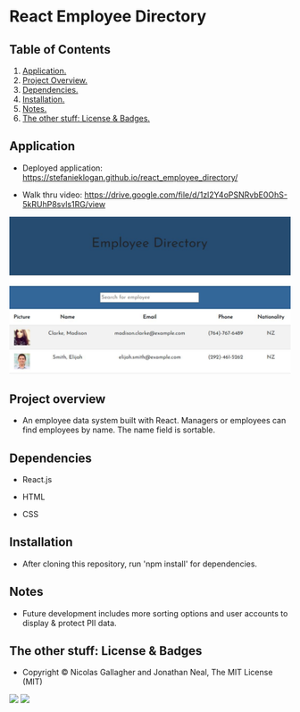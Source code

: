 # React Employee Directory

## Table of Contents
1. [ Application. ](#application)
2. [ Project Overview. ](#overview)
3. [ Dependencies. ](#depend)
4. [ Installation. ](#install)
5. [ Notes. ](#notes)
6. [ The other stuff: License & Badges. ](#streetcred)

<a name="application"></a>
## Application

* Deployed application: https://stefanieklogan.github.io/react_employee_directory/

* Walk thru video: https://drive.google.com/file/d/1zl2Y4oPSNRvbE0OhS-5kRUhP8svls1RG/view

![homepage image](https://github.com/stefanieklogan/react_employee_directory/blob/main/public/homepage.JPG)

<a name="overview"></a>
## Project overview

* An employee data system built with React. Managers or employees can find employees by name. The name field is sortable.

<a name="depend"></a>
## Dependencies

* React.js

* HTML

* CSS

<a name="install"></a>
## Installation

* After cloning this repository, run 'npm install' for dependencies. 

<a name="notes"></a>
## Notes

* Future development includes more sorting options and user accounts to display & protect PII data.

<a name="streetcred"></a>
## The other stuff: License & Badges

* Copyright © Nicolas Gallagher and Jonathan Neal, The MIT License (MIT)

<img src="https://img.shields.io/badge/node_JS%20-%231572B6.svg?&style=for-the-badge&logo=nodeJS3&logoColor=white"/>

<img src="https://img.shields.io/badge/html5%20-%23E34F26.svg?&style=for-the-badge&logo=html5&logoColor=white"/>